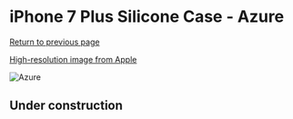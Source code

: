 # iPhone 7 Plus Silicone Case - Azure

[Return to previous page](/iphone_7)

[High-resolution image from Apple](https://store.storeimages.cdn-apple.com/8756/as-images.apple.com/is/MQ0M2?wid=4500&hei=4500&fmt=png)

<div style="width: 512px"><img src="/almost_uncompressed/MQ0M2.webp" alt="Azure"></div>

## Under construction
